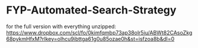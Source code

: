 # FYP-Automated-Search-Strategy

for the full version with everything unzipped: https://www.dropbox.com/scl/fo/0kimfqmbp73ap38olr5iu/ABWt82CAsoZkg68pykmHfxM?rlkey=olhcu9ibttga61g0u85ozae0h&st=isfzoa8b&dl=0
